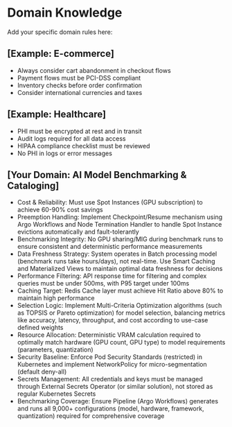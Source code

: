 # Domain Knowledge
Add your specific domain rules here:

## [Example: E-commerce]
- Always consider cart abandonment in checkout flows
- Payment flows must be PCI-DSS compliant
- Inventory checks before order confirmation
- Consider international currencies and taxes

## [Example: Healthcare]
- PHI must be encrypted at rest and in transit
- Audit logs required for all data access
- HIPAA compliance checklist must be reviewed
- No PHI in logs or error messages

## [Your Domain: AI Model Benchmarking & Cataloging]
- Cost & Reliability: Must use Spot Instances (GPU subscription) to achieve 60-90% cost savings
- Preemption Handling: Implement Checkpoint/Resume mechanism using Argo Workflows and Node Termination Handler to handle Spot Instance evictions automatically and fault-tolerantly
- Benchmarking Integrity: No GPU sharing/MIG during benchmark runs to ensure consistent and deterministic performance measurements
- Data Freshness Strategy: System operates in Batch processing model (benchmark runs take hours/days), not real-time. Use Smart Caching and Materialized Views to maintain optimal data freshness for decisions
- Performance Filtering: API response time for filtering and complex queries must be under 500ms, with P95 target under 100ms
- Caching Target: Redis Cache layer must achieve Hit Ratio above 80% to maintain high performance
- Selection Logic: Implement Multi-Criteria Optimization algorithms (such as TOPSIS or Pareto optimization) for model selection, balancing metrics like accuracy, latency, throughput, and cost according to use-case defined weights
- Resource Allocation: Deterministic VRAM calculation required to optimally match hardware (GPU count, GPU type) to model requirements (parameters, quantization)
- Security Baseline: Enforce Pod Security Standards (restricted) in Kubernetes and implement NetworkPolicy for micro-segmentation (default deny-all)
- Secrets Management: All credentials and keys must be managed through External Secrets Operator (or similar solution), not stored as regular Kubernetes Secrets
- Benchmarking Coverage: Ensure Pipeline (Argo Workflows) generates and runs all 9,000+ configurations (model, hardware, framework, quantization) required for comprehensive coverage
